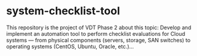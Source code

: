# system-checklist-tool
This repository is the project of VDT Phase 2 about this topic: Develop and implement an automation tool to perform checklist evaluations for Cloud systems — from physical components (servers, storage, SAN switches) to operating systems (CentOS, Ubuntu, Oracle, etc.)...

